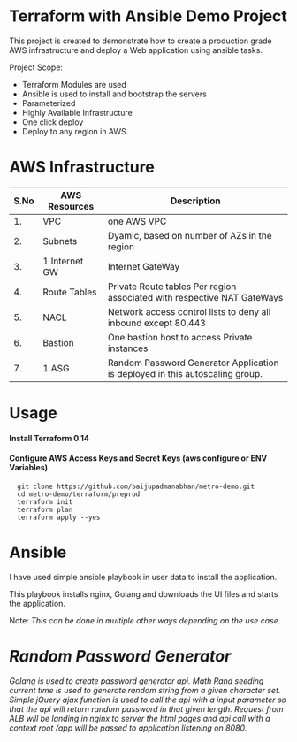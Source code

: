 # Terraform with Ansible Demo Project

This project is created to demonstrate how to create a production grade AWS infrastructure
and deploy a Web application using ansible tasks. 

Project Scope:
* Terraform Modules are used
* Ansible is used to install and bootstrap the servers
* Parameterized
* Highly Available Infrastructure
* One click deploy
* Deploy to any region in AWS.


# AWS Infrastructure
|S.No | AWS Resources  | Description |
|-----| ------------- | ------------- |
|  1.  | VPC  | one AWS VPC   |
|  2.  | Subnets  | Dyamic, based on number of AZs in the region | For eg if it in in us-west-2 it will create 4 Private subnets, 4 Ingress Subnets, 4 Egress Subnets, 4 Data Subnets |
|  3.  | 1 Internet GW | Internet GateWay  |
|  4.  | Route Tables  | Private Route tables Per region associated with respective NAT GateWays |
|  5.  | NACL   |  Network access control lists to deny all inbound except 80,443 |
|  6.  | Bastion  | One bastion host to access Private instances |
|  7.  | 1 ASG  | Random Password Generator Application is deployed in this autoscaling group.




# Usage

#### Install Terraform 0.14
#### Configure AWS Access Keys and Secret Keys (aws configure or ENV Variables)


```shell
  git clone https://github.com/baijupadmanabhan/metro-demo.git
  cd metro-demo/terraform/preprod
  terraform init
  terraform plan
  terraform apply --yes 
  ```

# Ansible 

I have used simple ansible playbook in user data to install the application. 

This playbook installs nginx, Golang and downloads the UI files and starts the application.


Note: <i> This can be done in multiple other ways depending on the use case.



# Random Password Generator

Golang is used to create password generator api. Math Rand seeding current time is used to generate random string from a given character set.
Simple jQuery ajax function is used to call the api with a input parameter so that the api will return random password in that given length.
Request from ALB will be landing in nginx to server the html pages and api call with a context root \/app will be passed to application listening on 8080.





